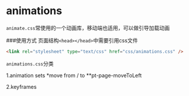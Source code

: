 # animations
`animate.css`常使用的一个动画库，移动端也适用，可以做引导加载动画

###使用方式
   页面结构`<head></head>`中需要引用css文件
```html
<link rel="stylesheet" type="text/css" href="css/animations.css" />
```
  `animations.css`分类
  
1.animation sets
*move from / to
 **pt-page-moveToLeft


2.keyframes
